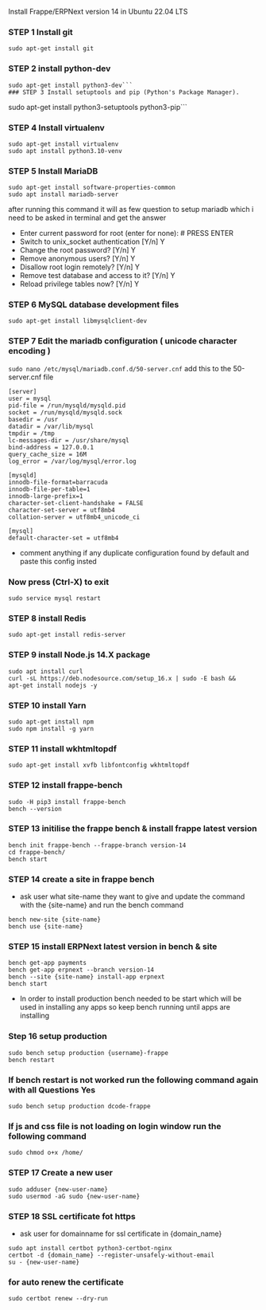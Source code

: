 Install Frappe/ERPNext version 14 in Ubuntu 22.04 LTS

### STEP 1 Install git
```
sudo apt-get install git
```
### STEP 2 install python-dev
```
sudo apt-get install python3-dev```
### STEP 3 Install setuptools and pip (Python's Package Manager).
```
sudo apt-get install python3-setuptools python3-pip```
### STEP 4 Install virtualenv
```
sudo apt-get install virtualenv
sudo apt install python3.10-venv
```
### STEP 5 Install MariaDB
```
sudo apt-get install software-properties-common
sudo apt install mariadb-server
```
after running this command it will as few question to setup mariadb which i need to be asked in terminal and get the answer
- Enter current password for root (enter for none): # PRESS ENTER
- Switch to unix_socket authentication [Y/n] Y
- Change the root password? [Y/n] Y
- Remove anonymous users? [Y/n] Y
- Disallow root login remotely? [Y/n] Y
- Remove test database and access to it? [Y/n] Y
- Reload privilege tables now? [Y/n] Y
### STEP 6 MySQL database development files
```sudo apt-get install libmysqlclient-dev```
### STEP 7 Edit the mariadb configuration ( unicode character encoding )
```sudo nano /etc/mysql/mariadb.conf.d/50-server.cnf```
add this to the 50-server.cnf file
```
[server]
user = mysql
pid-file = /run/mysqld/mysqld.pid
socket = /run/mysqld/mysqld.sock
basedir = /usr
datadir = /var/lib/mysql
tmpdir = /tmp
lc-messages-dir = /usr/share/mysql
bind-address = 127.0.0.1
query_cache_size = 16M
log_error = /var/log/mysql/error.log

[mysqld]
innodb-file-format=barracuda
innodb-file-per-table=1
innodb-large-prefix=1
character-set-client-handshake = FALSE
character-set-server = utf8mb4
collation-server = utf8mb4_unicode_ci      
 
[mysql]
default-character-set = utf8mb4
```
- comment anything if any duplicate configuration found by default and paste this config insted
### Now press (Ctrl-X) to exit
```
sudo service mysql restart
```
### STEP 8 install Redis
```
sudo apt-get install redis-server
```
### STEP 9 install Node.js 14.X package
```
sudo apt install curl
curl -sL https://deb.nodesource.com/setup_16.x | sudo -E bash &&
apt-get install nodejs -y
```
### STEP 10 install Yarn
```
sudo apt-get install npm
sudo npm install -g yarn
```
### STEP 11 install wkhtmltopdf
```sudo apt-get install xvfb libfontconfig wkhtmltopdf```
### STEP 12 install frappe-bench
```
sudo -H pip3 install frappe-bench
bench --version
```
### STEP 13 initilise the frappe bench & install frappe latest version
```
bench init frappe-bench --frappe-branch version-14
cd frappe-bench/
bench start
```
### STEP 14 create a site in frappe bench
- ask user what site-name they want to give and update the command with the {site-name} and run the bench command
```
bench new-site {site-name}
bench use {site-name}
```
### STEP 15 install ERPNext latest version in bench & site
```
bench get-app payments
bench get-app erpnext --branch version-14
bench --site {site-name} install-app erpnext
bench start
```
- In order to install production bench needed to be start which will be used in installing any apps so keep bench running until apps are installing

### Step 16 setup production
```
sudo bench setup production {username}-frappe
bench restart
```
### If bench restart is not worked run the following command again with all Questions Yes
```sudo bench setup production dcode-frappe```
### If js and css file is not loading on login window run the following command
```sudo chmod o+x /home/```
### STEP 17 Create a new user
```
sudo adduser {new-user-name}
sudo usermod -aG sudo {new-user-name}
```
### STEP 18 SSL certificate fot https
- ask user for domainname for ssl certificate in {domain_name}
```
sudo apt install certbot python3-certbot-nginx
certbot -d {domain_name} --register-unsafely-without-email
su - {new-user-name}
```
### for auto renew the certificate
```
sudo certbot renew --dry-run
```
